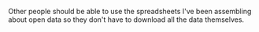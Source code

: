 Other people should be able to use the spreadsheets I've been
assembling about open data so they don't have to download all
the data themselves.
